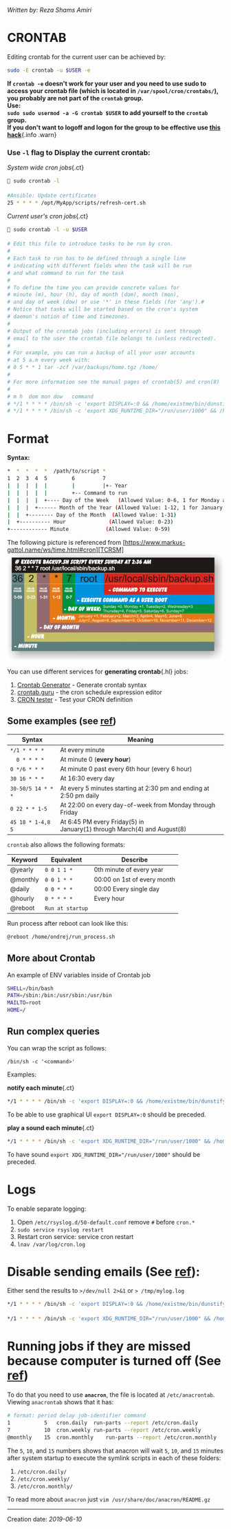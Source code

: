 _Written by: Reza Shams Amiri_

# CRONTAB

Editing crontab for the current user can be achieved by:

``` sh
sudo -E crontab -u $USER -e
```
**If `crontab -e` doesn't work for your user and you need to use sudo to access your crontab file (which is located in `/var/spool/cron/crontabs/`), you probably are not part of the `crontab` group.<br>Use:<br> `sudo sudo usermod -a -G crontab $USER` to add yourself to the `crontab` group.<br>If you don't want to logoff and logon for the group to be effective use [this hack][SRALUSGAWLOSU]**{.info .warn}

### Use `-l` flag to Display the current crontab:
_System wide cron jobs_{.ct}
``` sh
 sudo crontab -l

#Ansible: Update certificates
25 * * * * /opt/MyApp/scripts/refresh-cert.sh
```
_Current user's cron jobs_{.ct}
``` sh
 sudo crontab -l -u $USER

# Edit this file to introduce tasks to be run by cron.
# 
# Each task to run has to be defined through a single line
# indicating with different fields when the task will be run
# and what command to run for the task
# 
# To define the time you can provide concrete values for
# minute (m), hour (h), day of month (dom), month (mon),
# and day of week (dow) or use '*' in these fields (for 'any').# 
# Notice that tasks will be started based on the cron's system
# daemon's notion of time and timezones.
# 
# Output of the crontab jobs (including errors) is sent through
# email to the user the crontab file belongs to (unless redirected).
# 
# For example, you can run a backup of all your user accounts
# at 5 a.m every week with:
# 0 5 * * 1 tar -zcf /var/backups/home.tgz /home/
# 
# For more information see the manual pages of crontab(5) and cron(8)
# 
# m h  dom mon dow   command
# */1 * * * * /bin/sh -c 'export DISPLAY=:0 && /home/existme/bin/dunstify -p "Run each five minutes" "... $(date)" -i "done-38"' >/dev/null 2>&1
# */1 * * * * /bin/sh -c 'export XDG_RUNTIME_DIR="/run/user/1000" && /home/existme/bin/,ding' > /tmp/crontab.log
```

# Format
**Syntax:**
``` sh
*  *  *  *  *  /path/to/script *
1  2  3  4  5        6         7
|  |  |  |  |        |         |+- Year
|  |  |  |  |        +-- Command to run
|  |  |  |  +---- Day of the Week   (Allowed Value: 0-6, 1 for Monday and so on)
|  |  |  +------ Month of the Year (Allowed Value: 1-12, 1 for January and so on)
|  |  +-------- Day of the Month  (Allowed Value: 1-31)
|  +---------- Hour              (Allowed Value: 0-23)
+------------ Minute            (Allowed Value: 0-59)
```
The following picture is referenced from [https://www.markus-gattol.name/ws/time.html#cron][TCRSM] 
![cron_schedule_a_command_format.png](/img/unix/cron_schedule_a_command_format.png)

You can use different services for **generating crontab**{.hl} jobs:
1. [Crontab Generator][CGGCS]  - Generate crontab syntax
2. [crontab.guru][CGTCSEE]  - the cron schedule expression editor
3. [CRON tester][CTTYCD] - Test your CRON definition

## Some examples (see [ref][2UCETSCILBWHO])
| Syntax | Meaning |
| ------ | ------- |
| `*/1 * * * *` | At every minute |
| `  0 * * * *` | At minute 0 (**every hour**) |
| `0 */6 * * *` | At minute 0 past every 6th hour (every 6 hour) |
| `30 16 * * *` | At 16:30 every day |
| `30-50/5 14 * * *` | At every 5 minutes starting at 2:30 pm and ending at 2:50 pm daily |
| `0 22 * * 1-5` | At 22:00 on every day-of-week from Monday through Friday |
| `45 18 * 1-4,8 5` | At 6:45 PM every Friday(5) in <br> January(1) through March(4) and August(8) |

`crontab` also allows the following formats:

| Keyword | Equivalent | Describe |
| ------- | ---------- | -------- |
| @yearly  | `0 0 1 1 *` | 0th minute of every year |
| @monthly | `0 0 1 * *` | 00:00 on 1st of every month |
| @daily   | `0 0 * * *` | 00:00 Every single day |
| @hourly  | `0 * * * *` | Every hour |
| @reboot  | `Run at startup` ||

Run process after reboot can look like this:
``` sh
@reboot /home/ondrej/run_process.sh
```
## More about Crontab
An example of ENV variables inside of Crontab job
``` sh
SHELL=/bin/bash
PATH=/sbin:/bin:/usr/sbin:/usr/bin
MAILTO=root
HOME=/
```
## Run complex queries

You can wrap the script as follows:

```
/bin/sh -c '<command>'
```

Examples:

**notify each minute**{.ct}

``` sh
*/1 * * * * /bin/sh -c 'export DISPLAY=:0 && /home/existme/bin/dunstify -p "Runs each minutes" "... $(date)" -i "done-38"'
```

To be able to use graphical UI `export DISPLAY=:0` should be preceded.

**play a sound each minute**{.ct}

``` sh
*/1 * * * * /bin/sh -c 'export XDG_RUNTIME_DIR="/run/user/1000" && /home/existme/bin/,ding'
```

To have sound `export XDG_RUNTIME_DIR="/run/user/1000"` should be preceded.

# Logs

To enable separate logging:

1. Open `/etc/rsyslog.d/50-default.conf` remove `#` before `cron.*`
2. `sudo service rsyslog restart`
3. Restart cron service: service cron restart
4. `lnav /var/log/cron.log`

# Disable sending emails (See [ref][DTMABCCOALOULSN]):

Either send the results to `>/dev/null 2>&1` or `> /tmp/mylog.log`

``` sh
*/1 * * * * /bin/sh -c 'export DISPLAY=:0 && /home/existme/bin/dunstify -p "Run each five minutes" "... $(date)" -i "done-38"' >/dev/null 2>&1

*/1 * * * * /bin/sh -c 'export XDG_RUNTIME_DIR="/run/user/1000" && /home/existme/bin/,ding' > /tmp/crontab.log
```
# Running jobs if they are missed because computer is turned off (See [ref][LJSUCWWHWCISDTTSF])
To do that you need to use **`anacron`**, the file is located at `/etc/anacrontab`. Viewing `anacrontab` shows that it has:
``` sh
# format: period delay job-identifier command
1	        5	cron.daily	run-parts --report /etc/cron.daily
7	        10	cron.weekly	run-parts --report /etc/cron.weekly
@monthly	15	cron.monthly	run-parts --report /etc/cron.monthly
```
The `5`, `10`, and `15` numbers shows that anacron will wait `5`, `10`, and `15` minutes after system startup to execute the symlink scripts in each of these folders:
1. `/etc/cron.daily/`
1. `/etc/cron.weekly/`
1. `/etc/cron.monthly/`

To read more about `anacron` just `vim /usr/share/doc/anacron/README.gz`
- - -

Creation date: _2019-06-10_

[CGGCS]: https://crontab-generator.org/
[DTMABCCOALOULSN]: https://www.cyberciti.biz/faq/disable-the-mail-alert-by-crontab-command/
[CGTCSEE]: https://crontab.guru
[CTTYCD]: http://cron.schlitt.info/index.php
[LJSUCWWHWCISDTTSF]: https://serverfault.com/a/52338/447489
[SRALUSGAWLOSU]: https://superuser.com/a/345051/285113
[2UCETSCILBWHO]: https://best-web-hosting.org/linux-crontab-examples/
[TCRSM]: https://www.markus-gattol.name/ws/time.html#cron